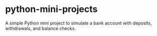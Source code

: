 # python-mini-projects
A simple Python mini project to simulate a bank account with deposits, withdrawals, and balance checks.
